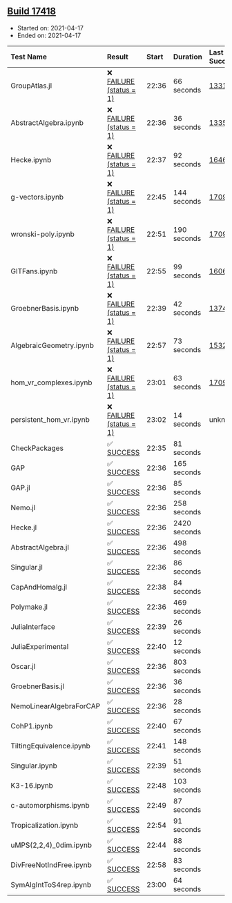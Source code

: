 ## [Build 17418](https://oscarci.mathematik.uni-kl.de/job/oscar/17418/)

* Started on: 2021-04-17
* Ended on: 2021-04-17

| Test Name    | Result | Start | Duration | Last Success | First Failure |
|:-------------|:-------|:------|:---------|:-------------|:--------------|
| GroupAtlas.jl | ❌ [FAILURE (status = 1)](https://oscarci.mathematik.uni-kl.de/job/oscar/17418/artifact/logs/build-17418/GroupAtlas.jl.log) | 22:36 | 66 seconds | [13311](https://oscarci.mathematik.uni-kl.de/job/oscar/13311/) | [13312](https://oscarci.mathematik.uni-kl.de/job/oscar/13312/) |
| AbstractAlgebra.ipynb | ❌ [FAILURE (status = 1)](https://oscarci.mathematik.uni-kl.de/job/oscar/17418/artifact/logs/build-17418/AbstractAlgebra.ipynb.log) | 22:36 | 36 seconds | [13355](https://oscarci.mathematik.uni-kl.de/job/oscar/13355/) | [13356](https://oscarci.mathematik.uni-kl.de/job/oscar/13356/) |
| Hecke.ipynb | ❌ [FAILURE (status = 1)](https://oscarci.mathematik.uni-kl.de/job/oscar/17418/artifact/logs/build-17418/Hecke.ipynb.log) | 22:37 | 92 seconds | [16463](https://oscarci.mathematik.uni-kl.de/job/oscar/16463/) | [16464](https://oscarci.mathematik.uni-kl.de/job/oscar/16464/) |
| g-vectors.ipynb | ❌ [FAILURE (status = 1)](https://oscarci.mathematik.uni-kl.de/job/oscar/17418/artifact/logs/build-17418/g-vectors.ipynb.log) | 22:45 | 144 seconds | [17099](https://oscarci.mathematik.uni-kl.de/job/oscar/17099/) | [17100](https://oscarci.mathematik.uni-kl.de/job/oscar/17100/) |
| wronski-poly.ipynb | ❌ [FAILURE (status = 1)](https://oscarci.mathematik.uni-kl.de/job/oscar/17418/artifact/logs/build-17418/wronski-poly.ipynb.log) | 22:51 | 190 seconds | [17098](https://oscarci.mathematik.uni-kl.de/job/oscar/17098/) | [17099](https://oscarci.mathematik.uni-kl.de/job/oscar/17099/) |
| GITFans.ipynb | ❌ [FAILURE (status = 1)](https://oscarci.mathematik.uni-kl.de/job/oscar/17418/artifact/logs/build-17418/GITFans.ipynb.log) | 22:55 | 99 seconds | [16068](https://oscarci.mathematik.uni-kl.de/job/oscar/16068/) | [16069](https://oscarci.mathematik.uni-kl.de/job/oscar/16069/) |
| GroebnerBasis.ipynb | ❌ [FAILURE (status = 1)](https://oscarci.mathematik.uni-kl.de/job/oscar/17418/artifact/logs/build-17418/GroebnerBasis.ipynb.log) | 22:39 | 42 seconds | [13748](https://oscarci.mathematik.uni-kl.de/job/oscar/13748/) | [13749](https://oscarci.mathematik.uni-kl.de/job/oscar/13749/) |
| AlgebraicGeometry.ipynb | ❌ [FAILURE (status = 1)](https://oscarci.mathematik.uni-kl.de/job/oscar/17418/artifact/logs/build-17418/AlgebraicGeometry.ipynb.log) | 22:57 | 73 seconds | [15322](https://oscarci.mathematik.uni-kl.de/job/oscar/15322/) | [15323](https://oscarci.mathematik.uni-kl.de/job/oscar/15323/) |
| hom_vr_complexes.ipynb | ❌ [FAILURE (status = 1)](https://oscarci.mathematik.uni-kl.de/job/oscar/17418/artifact/logs/build-17418/hom_vr_complexes.ipynb.log) | 23:01 | 63 seconds | [17099](https://oscarci.mathematik.uni-kl.de/job/oscar/17099/) | [17100](https://oscarci.mathematik.uni-kl.de/job/oscar/17100/) |
| persistent_hom_vr.ipynb | ❌ [FAILURE (status = 1)](https://oscarci.mathematik.uni-kl.de/job/oscar/17418/artifact/logs/build-17418/persistent_hom_vr.ipynb.log) | 23:02 | 14 seconds | unknown | unknown |
| CheckPackages | ✅ [SUCCESS](https://oscarci.mathematik.uni-kl.de/job/oscar/17418/artifact/logs/build-17418/CheckPackages.log) | 22:35 | 81 seconds |  |  |
| GAP | ✅ [SUCCESS](https://oscarci.mathematik.uni-kl.de/job/oscar/17418/artifact/logs/build-17418/GAP.log) | 22:36 | 165 seconds |  |  |
| GAP.jl | ✅ [SUCCESS](https://oscarci.mathematik.uni-kl.de/job/oscar/17418/artifact/logs/build-17418/GAP.jl.log) | 22:36 | 85 seconds |  |  |
| Nemo.jl | ✅ [SUCCESS](https://oscarci.mathematik.uni-kl.de/job/oscar/17418/artifact/logs/build-17418/Nemo.jl.log) | 22:36 | 258 seconds |  |  |
| Hecke.jl | ✅ [SUCCESS](https://oscarci.mathematik.uni-kl.de/job/oscar/17418/artifact/logs/build-17418/Hecke.jl.log) | 22:36 | 2420 seconds |  |  |
| AbstractAlgebra.jl | ✅ [SUCCESS](https://oscarci.mathematik.uni-kl.de/job/oscar/17418/artifact/logs/build-17418/AbstractAlgebra.jl.log) | 22:36 | 498 seconds |  |  |
| Singular.jl | ✅ [SUCCESS](https://oscarci.mathematik.uni-kl.de/job/oscar/17418/artifact/logs/build-17418/Singular.jl.log) | 22:36 | 86 seconds |  |  |
| CapAndHomalg.jl | ✅ [SUCCESS](https://oscarci.mathematik.uni-kl.de/job/oscar/17418/artifact/logs/build-17418/CapAndHomalg.jl.log) | 22:38 | 84 seconds |  |  |
| Polymake.jl | ✅ [SUCCESS](https://oscarci.mathematik.uni-kl.de/job/oscar/17418/artifact/logs/build-17418/Polymake.jl.log) | 22:36 | 469 seconds |  |  |
| JuliaInterface | ✅ [SUCCESS](https://oscarci.mathematik.uni-kl.de/job/oscar/17418/artifact/logs/build-17418/JuliaInterface.log) | 22:39 | 26 seconds |  |  |
| JuliaExperimental | ✅ [SUCCESS](https://oscarci.mathematik.uni-kl.de/job/oscar/17418/artifact/logs/build-17418/JuliaExperimental.log) | 22:40 | 12 seconds |  |  |
| Oscar.jl | ✅ [SUCCESS](https://oscarci.mathematik.uni-kl.de/job/oscar/17418/artifact/logs/build-17418/Oscar.jl.log) | 22:36 | 803 seconds |  |  |
| GroebnerBasis.jl | ✅ [SUCCESS](https://oscarci.mathematik.uni-kl.de/job/oscar/17418/artifact/logs/build-17418/GroebnerBasis.jl.log) | 22:36 | 36 seconds |  |  |
| NemoLinearAlgebraForCAP | ✅ [SUCCESS](https://oscarci.mathematik.uni-kl.de/job/oscar/17418/artifact/logs/build-17418/NemoLinearAlgebraForCAP.log) | 22:36 | 28 seconds |  |  |
| CohP1.ipynb | ✅ [SUCCESS](https://oscarci.mathematik.uni-kl.de/job/oscar/17418/artifact/logs/build-17418/CohP1.ipynb.log) | 22:40 | 67 seconds |  |  |
| TiltingEquivalence.ipynb | ✅ [SUCCESS](https://oscarci.mathematik.uni-kl.de/job/oscar/17418/artifact/logs/build-17418/TiltingEquivalence.ipynb.log) | 22:41 | 148 seconds |  |  |
| Singular.ipynb | ✅ [SUCCESS](https://oscarci.mathematik.uni-kl.de/job/oscar/17418/artifact/logs/build-17418/Singular.ipynb.log) | 22:39 | 51 seconds |  |  |
| K3-16.ipynb | ✅ [SUCCESS](https://oscarci.mathematik.uni-kl.de/job/oscar/17418/artifact/logs/build-17418/K3-16.ipynb.log) | 22:48 | 103 seconds |  |  |
| c-automorphisms.ipynb | ✅ [SUCCESS](https://oscarci.mathematik.uni-kl.de/job/oscar/17418/artifact/logs/build-17418/c-automorphisms.ipynb.log) | 22:49 | 87 seconds |  |  |
| Tropicalization.ipynb | ✅ [SUCCESS](https://oscarci.mathematik.uni-kl.de/job/oscar/17418/artifact/logs/build-17418/Tropicalization.ipynb.log) | 22:54 | 91 seconds |  |  |
| uMPS(2,2,4)_0dim.ipynb | ✅ [SUCCESS](https://oscarci.mathematik.uni-kl.de/job/oscar/17418/artifact/logs/build-17418/uMPS-2-2-4-_0dim.ipynb.log) | 22:44 | 88 seconds |  |  |
| DivFreeNotIndFree.ipynb | ✅ [SUCCESS](https://oscarci.mathematik.uni-kl.de/job/oscar/17418/artifact/logs/build-17418/DivFreeNotIndFree.ipynb.log) | 22:58 | 83 seconds |  |  |
| SymAlgIntToS4rep.ipynb | ✅ [SUCCESS](https://oscarci.mathematik.uni-kl.de/job/oscar/17418/artifact/logs/build-17418/SymAlgIntToS4rep.ipynb.log) | 23:00 | 64 seconds |  |  |
